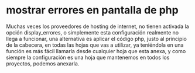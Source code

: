 # mostrar errores en pantalla de php

Muchas veces los proveedores de hosting de internet, no tienen activada la opción display_errores, o simplemente esta configuración realmente no llega a funcionar, una alternativa es aplicar el código php, justo al principio de la cabecera, en todas las hojas que vas a utilizar, ya teniéndola en una función es más fácil llamarla desde cualquier hoja que esta anexa, y como siempre la configuración es una hoja que mantenemos en todos los proyectos, podemos anexarla.
